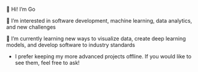 👋 Hi! I’m Go

👀 I’m interested in software development, machine learning, data analytics, and new challenges

🌱 I’m currently learning new ways to visualize data, create deep learning models, and develop software to industry standards
 * I prefer keeping my more advanced projects offline. If you would like to see them, feel free to ask!

<!---
Go-Mazu/Go-Mazu is a ✨ special ✨ repository because its `README.md` (this file) appears on your GitHub profile.
You can click the Preview link to take a look at your changes.
--->
